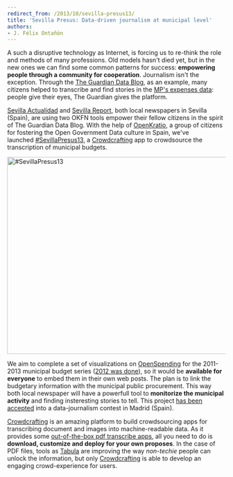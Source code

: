 ```yaml
---
redirect_from: /2013/10/sevilla-presus13/
title: 'Sevilla Presus: Data-driven journalism at municipal level'
authors:
- J. Félix Ontañón
---
```

A such a disruptive technology as Internet, is forcing us to re-think the role and methods of many professions. Old models hasn't died yet, but in the new ones we can find some common patterns for success: <strong>empowering people through a community for cooperation</strong>. Journalism isn't the exception. Through the <a href="http://www.theguardian.com/news/datablog" target="_blank">The Guardian Data Blog</a>, as an example, many citizens helped to transcribe and find stories in the <a href="http://www.theguardian.com/politics/mps-expenses" target="_blank">MP's expenses data</a>: people give their eyes, The Guardian gives the platform.

<a href="http://sevillaactualidad.com" target="_blank">Sevilla Actualidad</a> and <a href="http://sevillareport.com" target="_blank">Sevilla Report</a>, both local newspapers in Sevilla (Spain), are using two OKFN tools empower their fellow citizens in the spirit of The Guardian Data Blog. With the help of <a href="http://openkratio.org" target="_blank">OpenKratio</a>, a group of citizens for fostering the Open Government Data culture in Spain, we've launched <a href="http://crowdcrafting.org/app/sevilla-presus13" target="_blank">#SevillaPresus13</a>, a <a href="http://crowdcrafting.org" target="_blank">Crowdcrafting</a> app to crowdsource the transcription of municipal budgets.

<a href="http://crowdcrafting.org/app/sevilla-presus13"><img class="size-full wp-image-1556 aligncenter" src="{{ site.baseurl }}/img/blog/2013/09/pantalla-presus-sevilla-13.jpg" alt="#SevillaPresus13" width="650" height="454" /></a>

We aim to complete a set of visualizations on <a href="http://openspending.org" target="_blank">OpenSpending</a> for the 2011-2013 municipal budget series (<a href="http://openspending.org/seville-budget" target="_blank">2012 was done</a>), so it would be <strong>available for everyone</strong> to embed them in their own web posts. The plan is to link the budgetary information with the municipal public procurement. This way both local newspaper will have a powerfull tool to <strong>monitorize the municipal activity</strong> and finding insteresting stories to tell. This project <a href="http://comunidad.medialab-prado.es/en/node/278">has been accepted</a> into a data-journalism contest in Madrid (Spain).

<a href="http://crowdcrafting.org" target="_blank">Crowdcrafting</a> is an amazing platform to build crowdsourcing apps for transcribing document and images into machine-readable data. As it provides some <a href="https://github.com/PyBossa/app-pdf-table-transcribe" target="_blank">out-of-the-box pdf transcribe apps</a>, all you need to do is <strong>download, customize and deploy for your own proposes</strong>. In the case of PDF files, tools as <a href="http://tabula.nerdpower.org" target="_blank">Tabula</a> are improving the way <em>non-techie</em> people can unlock the information, but only <a href="http://crowdcrafting.org" target="_blank">Crowdcrafting</a> is able to develop an engaging crowd-experience for users.

